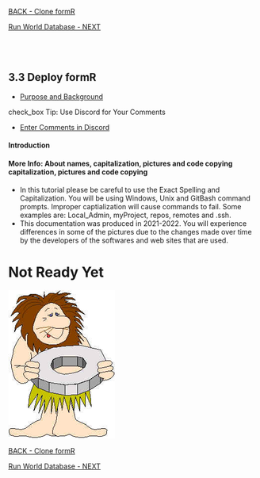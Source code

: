 <!-- ------------------------------------------------------------------------- -->

<div class="page-back">


[BACK - Clone formR](/formR/fr0401_Clone-formR.md)
</div><div class="page-next">

[Run World Database - NEXT](/formR/fr0401_World-Database.md)
</div><div style="margin-top:35px">&nbsp;</div>

<!-- ------------------------------------------------------------------------- -->


## 3.3 Deploy formR <!-- {docsify-ignore} -->
- [Purpose and Background](../Setup/purposes/pfr0307_Setup-React-Apps-Ubuntu.md)

<div class="notice-tip">
  <div class="notice-tip-header">
    <span class="google-icon">check_box</span> <!-- or check -->
    Tip: Use Discord  for Your Comments 
  </div>

- [Enter Comments in Discord](https://discord.com/channels/928752444316483585/959889116416319519)
</div>

#### Introduction <!-- {docsify-ignore} -->


#### More Info: About names, capitalization, pictures and code copying capitalization, pictures and code copying <!-- {docsify-ignore} -->
- In this tutorial please be careful to use the Exact Spelling and Capitalization. You will be using Windows, Unix and GitBash command prompts. Improper captialization will cause commands to fail. Some examples are: Local_Admin, myProject, repos, remotes and .ssh.
- This documentation was produced in 2021-2022. You will experience differences in some of the pictures due to the changes made over time by the developers of the softwares and web sites that are used.

# Not Ready Yet

![Not Ready Yet](./images/fr0000-01_not-ready.png "Not Ready Yet")


<!-- ------------------------------------------------------------------------- -->

<div class="page-back">

[BACK - Clone formR](/formR/fr0401_Clone-formR.md)
</div><div class="page-next">

[Run World Database - NEXT](/formR/fr0401_World-Database.md)
</div>

<!-- ------------------------------------------------------------------------- -->